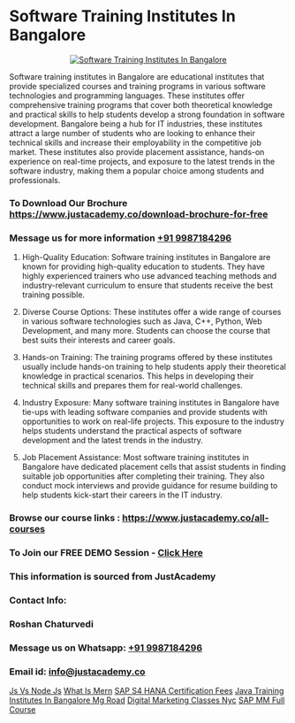 # Software Training Institutes In Bangalore

<p align="center">
  <a href="https://justacademy.co/program-detail/software-testing">
    <img src="https://justacademy.co/storage2/program_images/1704700438.webp" alt="Software Training Institutes In Bangalore">
  </a>
</p>


Software training institutes in Bangalore are educational institutes that provide specialized courses and training programs in various software technologies and programming languages. These institutes offer comprehensive training programs that cover both theoretical knowledge and practical skills to help students develop a strong foundation in software development. Bangalore being a hub for IT industries, these institutes attract a large number of students who are looking to enhance their technical skills and increase their employability in the competitive job market. These institutes also provide placement assistance, hands-on experience on real-time projects, and exposure to the latest trends in the software industry, making them a popular choice among students and professionals.
### To Download Our Brochure https://www.justacademy.co/download-brochure-for-free
### Message us for more information [+91 9987184296](https://api.whatsapp.com/send?phone=919987184296)
1) High-Quality Education: Software training institutes in Bangalore are known for providing high-quality education to students. They have highly experienced trainers who use advanced teaching methods and industry-relevant curriculum to ensure that students receive the best training possible.

2) Diverse Course Options: These institutes offer a wide range of courses in various software technologies such as Java, C++, Python, Web Development, and many more. Students can choose the course that best suits their interests and career goals.

3) Hands-on Training: The training programs offered by these institutes usually include hands-on training to help students apply their theoretical knowledge in practical scenarios. This helps in developing their technical skills and prepares them for real-world challenges.

4) Industry Exposure: Many software training institutes in Bangalore have tie-ups with leading software companies and provide students with opportunities to work on real-life projects. This exposure to the industry helps students understand the practical aspects of software development and the latest trends in the industry.

5) Job Placement Assistance: Most software training institutes in Bangalore have dedicated placement cells that assist students in finding suitable job opportunities after completing their training. They also conduct mock interviews and provide guidance for resume building to help students kick-start their careers in the IT industry.

### Browse our course links : https://www.justacademy.co/all-courses 
### To Join our FREE DEMO Session - [Click Here](https://www.justacademy.co/register-for-course-demo)


### This information is sourced from JustAcademy
### Contact Info:
### Roshan Chaturvedi
### Message us on Whatsapp: [+91 9987184296](https://api.whatsapp.com/send?phone=919987184296)
### Email id: [info@justacademy.co](mailto:info@justacademy.co)
                    
[Js Vs Node Js](https://www.linkedin.com/pulse/js-vs-node-justacademy-coimbatore-miyoc?trackingId=nYgOOO6hedundD5NCh1JBQ%3D%3D&lipi=urn%3Ali%3Apage%3Ad_flagship3_company_admin%3BzebO8%2FdlQdOp%2FzsKprgh%2FA%3D%3D)
[What Is Mern](https://www.linkedin.com/pulse/what-mern-justacademy-chennai-wy77e?trackingId=nAJ5rI6RCWe1BjslHH5%2F5Q%3D%3D&lipi=urn%3Ali%3Apage%3Ad_flagship3_company_admin%3BY%2BEec76oRFK6%2FI%2F%2BB9X%2Fdw%3D%3D)
[SAP S4 HANA Certification Fees](https://medium.com/@negishivu99/sap-s4-hana-certification-fees-cf625ea021c7)
[Java Training Institutes In Bangalore Mg Road](https://medium.com/@ranemanish460/java-training-institutes-in-bangalore-mg-road-a1a41a6f7d47)
[Digital Marketing Classes Nyc](https://justacademyin.github.io/Articles/Digital-Marketing-Classes-Nyc)
[SAP MM Full Course](https://justacademyin.github.io/Articles/SAP-MM-Full-Course)
